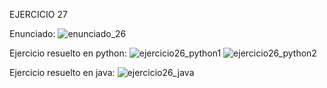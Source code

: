 EJERCICIO 27

Enunciado:
![enunciado_26](https://github.com/user-attachments/assets/fe18bb1e-8e34-4049-a849-c800ebd0c169)

Ejercicio resuelto en python:
![ejercicio26_python1](https://github.com/user-attachments/assets/f023ec51-ae89-4122-8d23-753886e37b40)
![ejercicio26_python2](https://github.com/user-attachments/assets/15747ea9-d561-46a4-998e-db4886519e69)

Ejercicio resuelto en java:
![ejercicio26_java](https://github.com/user-attachments/assets/47bb98bf-a8bf-495b-802e-23d58f112d8d)





